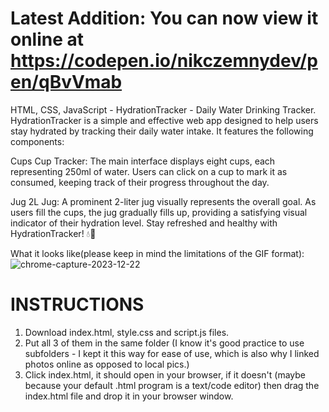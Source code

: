 # Latest Addition: You can now view it online at https://codepen.io/nikczemnydev/pen/qBvVmab #

HTML, CSS, JavaScript - HydrationTracker -  Daily Water Drinking Tracker. HydrationTracker is a simple and effective web app designed to help users stay hydrated by tracking their daily water intake. It features the following components:

Cups
Cup Tracker: The main interface displays eight cups, each representing 250ml of water. Users can click on a cup to mark it as consumed, keeping track of their progress throughout the day.

Jug
2L Jug: A prominent 2-liter jug visually represents the overall goal. As users fill the cups, the jug gradually fills up, providing a satisfying visual indicator of their hydration level. Stay refreshed and healthy with HydrationTracker! 💧🌊

What it looks like(please keep in mind the limitations of the GIF format):
![chrome-capture-2023-12-22](https://github.com/nikczemnydev/HydrationTracker/assets/136376818/2b7eec3f-66ab-4cdd-99d3-ed8aa2d698ed)

# INSTRUCTIONS #
1. Download index.html, style.css and script.js files.
2. Put all 3 of them in the same folder (I know it's good practice to use subfolders - I kept it this way for ease of use, which is also why I linked photos online as opposed to local pics.)
3. Click index.html, it should open in your browser, if it doesn't (maybe because your default .html program is a text/code editor) then drag the index.html file and drop it in your browser window.
